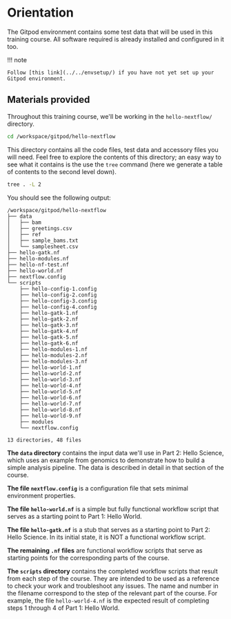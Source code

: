 # Orientation

The Gitpod environment contains some test data that will be used in this training course. All software required is already installed and configured in it too.

!!! note

    Follow [this link](../../envsetup/) if you have not yet set up your Gitpod environment.

## Materials provided

Throughout this training course, we'll be working in the `hello-nextflow/` directory.

```bash
cd /workspace/gitpod/hello-nextflow
```

This directory contains all the code files, test data and accessory files you will need. Feel free to explore the contents of this directory; an easy way to see what it contains is the use the `tree` command (here we generate a table of contents to the second level down).

```bash
tree . -L 2
```

You should see the following output:

```console title="Directory contents"
/workspace/gitpod/hello-nextflow
├── data
│   ├── bam
│   ├── greetings.csv
│   ├── ref
│   ├── sample_bams.txt
│   └── samplesheet.csv
├── hello-gatk.nf
├── hello-modules.nf
├── hello-nf-test.nf
├── hello-world.nf
├── nextflow.config
└── scripts
    ├── hello-config-1.config
    ├── hello-config-2.config
    ├── hello-config-3.config
    ├── hello-config-4.config
    ├── hello-gatk-1.nf
    ├── hello-gatk-2.nf
    ├── hello-gatk-3.nf
    ├── hello-gatk-4.nf
    ├── hello-gatk-5.nf
    ├── hello-gatk-6.nf
    ├── hello-modules-1.nf
    ├── hello-modules-2.nf
    ├── hello-modules-3.nf
    ├── hello-world-1.nf
    ├── hello-world-2.nf
    ├── hello-world-3.nf
    ├── hello-world-4.nf
    ├── hello-world-5.nf
    ├── hello-world-6.nf
    ├── hello-world-7.nf
    ├── hello-world-8.nf
    ├── hello-world-9.nf
    ├── modules
    └── nextflow.config

13 directories, 48 files

```

**The `data` directory** contains the input data we'll use in Part 2: Hello Science, which uses an example from genomics to demonstrate how to build a simple analysis pipeline. The data is described in detail in that section of the course.

**The file `nextflow.config`** is a configuration file that sets minimal environment properties.

**The file `hello-world.nf`** is a simple but fully functional workflow script that serves as a starting point to Part 1: Hello World.

**The file `hello-gatk.nf`** is a stub that serves as a starting point to Part 2: Hello Science. In its initial state, it is NOT a functional workflow script.

**The remaining `.nf` files** are functional workflow scripts that serve as starting points for the corresponding parts of the course.

**The `scripts` directory** contains the completed workflow scripts that result from each step of the course. They are intended to be used as a reference to check your work and troubleshoot any issues. The name and number in the filename correspond to the step of the relevant part of the course. For example, the file `hello-world-4.nf` is the expected result of completing steps 1 through 4 of Part 1: Hello World.
